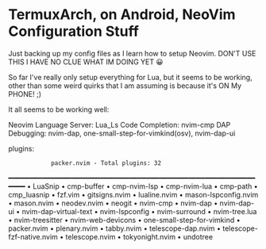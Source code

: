 # TermuxArch, on Android, NeoVim Configuration Stuff
Just backing up my config files as I learn how to setup Neovim.
DON'T USE THIS I HAVE NO CLUE WHAT IM DOING YET 😀

So far I've really only setup everything for Lua, but it seems to be working,
other than some weird quirks that I am assuming is because it's ON My PHONE! ;)

It all seems to be working  well:

Neovim Language Server: Lua_Ls 
Code Completion: nvim-cmp
DAP Debugging: nvim-dap, one-small-step-for-vimkind(osv), nvim-dap-ui

plugins: 

 
                packer.nvim - Total plugins: 32
 ━━━━━━━━━━━━━━━━━━━━━━━━━━━━━━━━━━━━━━━━━━━━━━━━━━━━━━━━━━━━━━━
 • LuaSnip
 • cmp-buffer
 • cmp-nvim-lsp
 • cmp-nvim-lua
 • cmp-path
 • cmp_luasnip
 • fzf.vim
 • gitsigns.nvim
 • lualine.nvim
 • mason-lspconfig.nvim
 • mason.nvim
 • neodev.nvim
 • neogit
 • nvim-cmp
 • nvim-dap
 • nvim-dap-ui
 • nvim-dap-virtual-text
 • nvim-lspconfig
 • nvim-surround
 • nvim-tree.lua
 • nvim-treesitter
 • nvim-web-devicons
 • one-small-step-for-vimkind
 • packer.nvim
 • plenary.nvim
 • tabby.nvim
 • telescope-dap.nvim
 • telescope-fzf-native.nvim
 • telescope.nvim
 • tokyonight.nvim
 • undotree
